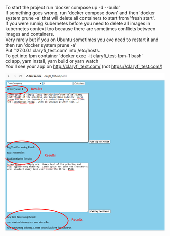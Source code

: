 To start the project run 'docker compose up -d --build' <br/>
If something goes wrong, run 'docker compose down' and then 'docker system prune -a' that will delete all containers to start from 'fresh start'.<br/>
If you were runnig kubernetes before you need to delete all images in kubernetes context too because there are sometimes conflicts between images and containers. <br/>
Very rarely but if you on Ubuntu sometimes you eve need to restart it and then run 'docker system prune -a'  <br/>
Put '127.0.0.1       claryfi_test.com' into /etc/hosts. <br/>
To get into fpm container 'docker exec -it claryfi_test-fpm-1 bash' <br/>
cd app, yarn install, yarn build or yarn watch <br/>
You'll see your app on http://claryfi_test.com/ (not https://claryfi_test.com/)<br/>

![img.png](img.png)

